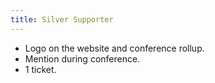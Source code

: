 ```yaml
---
title: Silver Supporter
---
```


*   Logo on the website and conference rollup.
*   Mention during conference.
*   1 ticket.